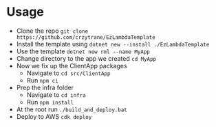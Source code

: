 # Usage

- Clone the repo `git clone https://github.com/crzytrane/EzLambdaTemplate`
- Install the template using `dotnet new --install ./EzLambdaTemplate`
- Use the template `dotnet new rml --name MyApp`
- Change directory to the app we created `cd MyApp`
- Now we fix up the ClientApp packages
  - Navigate to `cd src/ClientApp`
  - Run `npm ci`
- Prep the infra folder
  - Navigate to `cd infra`
  - Run `npm install`
- At the root run `./build_and_deploy.bat`
- Deploy to AWS `cdk deploy`
